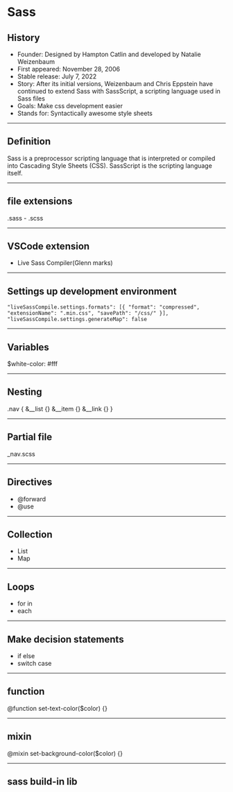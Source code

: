 # Sass

## History

- Founder: Designed by Hampton Catlin and developed by Natalie Weizenbaum
- First appeared: November 28, 2006
- Stable release: July 7, 2022
- Story: After its initial versions, Weizenbaum and Chris Eppstein have continued to extend Sass with SassScript, a scripting language used in Sass files
- Goals: Make css development easier
- Stands for: Syntactically awesome style sheets

---

## Definition

Sass is a preprocessor scripting language that is interpreted or compiled into Cascading Style Sheets (CSS). SassScript is the scripting language itself.

---

## file extensions

.sass - .scss

---

## VSCode extension

- Live Sass Compiler(Glenn marks)

---

## Settings up development environment

``` "liveSassCompile.settings.formats": [{ "format": "compressed", "extensionName": ".min.css", "savePath": "/css/" }], "liveSassCompile.settings.generateMap": false ```

---

## Variables

$white-color: #fff

---

## Nesting

.nav {
    &__list {}
    &__item {}
    &__link {}
}

---

## Partial file

_nav.scss

---

## Directives

- @forward
- @use

---

## Collection

- List
- Map

---

## Loops

- for in
- each

---

## Make decision statements

- if else
- switch case

---

## function

@function set-text-color($color) {}

---

## mixin

@mixin set-background-color($color) {}

---

## sass build-in lib
